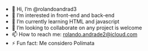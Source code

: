 - 👋 Hi, I’m @rolandoandrad3
- 👀 I’m interested in front-end and back-end
- 🌱 I’m currently learning HTML and javascript
- 💞️ I’m looking to collaborate on any project is welcome
- 📫 How to reach me: rolando.andrade2@icloud.com
- ⚡ Fun fact: Me considero Polímata

<!---
rolandoandrad3/rolandoandrad3 is a ✨ special ✨ repository because its `README.md` (this file) appears on your GitHub profile.
You can click the Preview link to take a look at your changes.
--->
